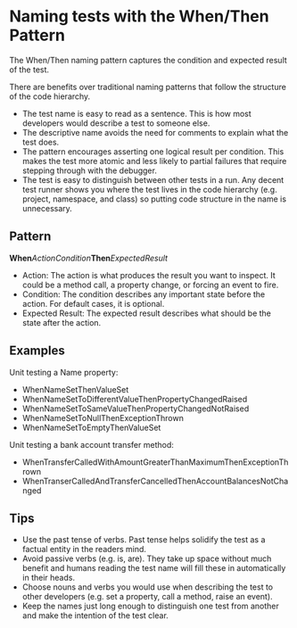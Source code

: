 ### [<i class="fa fa-home"></i>](README.md)

# Naming tests with the When/Then Pattern

The When/Then naming pattern captures the condition and expected result of the test. 

There are benefits over traditional naming patterns that follow the structure of the code hierarchy. 

- The test name is easy to read as a sentence.  This is how most developers would describe a test to someone else.  
- The descriptive name avoids the need for comments to explain what the test does.  
- The pattern encourages asserting one logical result per condition. This makes the test more atomic and less likely to partial failures that require stepping through with the debugger.
- The test is easy to distinguish between other tests in a run.  Any decent test runner shows you where the test lives in the code hierarchy (e.g. project, namespace, and class) so putting code structure in the name is unnecessary.

## Pattern

**When**_ActionCondition_**Then**_ExpectedResult_

- Action: The action is what produces the result you want to inspect.  It could be a method call, a property change, or forcing an event to fire.
- Condition: The condition describes any important state before the action.  For default cases, it is optional.
- Expected Result: The expected result describes what should be the state after the action.

## Examples

Unit testing a Name property:

- WhenNameSetThenValueSet
- WhenNameSetToDifferentValueThenPropertyChangedRaised
- WhenNameSetToSameValueThenPropertyChangedNotRaised
- WhenNameSetToNullThenExceptionThrown
- WhenNameSetToEmptyThenValueSet

Unit testing a bank account transfer method:

- WhenTransferCalledWithAmountGreaterThanMaximumThenExceptionThrown
- WhenTranserCalledAndTransferCancelledThenAccountBalancesNotChanged

## Tips

- Use the past tense of verbs.  Past tense helps solidify the test as a factual entity in the readers mind.
- Avoid passive verbs (e.g. is, are).  They take up space without much benefit and humans reading the test name will fill these in automatically in their heads.
- Choose nouns and verbs you would use when describing the test to other developers (e.g. set a property, call a method, raise an event).
- Keep the names just long enough to distinguish one test from another and make the intention of the test clear.  

